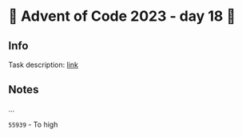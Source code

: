 # 🎄 Advent of Code 2023 - day 18 🎄

## Info

Task description: [link](https://adventofcode.com/2023/day/18)

## Notes

...

`55939` - To high
